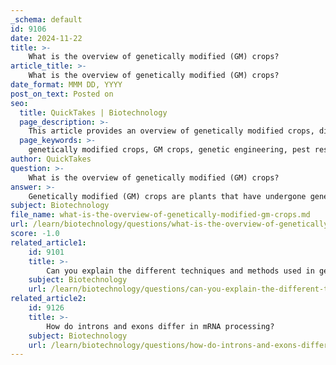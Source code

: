 ```yaml
---
_schema: default
id: 9106
date: 2024-11-22
title: >-
    What is the overview of genetically modified (GM) crops?
article_title: >-
    What is the overview of genetically modified (GM) crops?
date_format: MMM DD, YYYY
post_on_text: Posted on
seo:
  title: QuickTakes | Biotechnology
  page_description: >-
    This article provides an overview of genetically modified crops, discussing their development, benefits, safety regulations, and the ongoing debates regarding their impact on agriculture and health.
  page_keywords: >-
    genetically modified crops, GM crops, genetic engineering, pest resistance, drought tolerance, agricultural biotechnology, safety regulations, food security, environmental impact, herbicide tolerance, nutritional enhancement, gene escape, biodiversity loss, international regulations
author: QuickTakes
question: >-
    What is the overview of genetically modified (GM) crops?
answer: >-
    Genetically modified (GM) crops are plants that have undergone genetic engineering to alter their DNA, introducing new traits that do not occur naturally within the species. This process typically involves the use of techniques such as Agrobacterium-mediated transformation or physical methods to deliver foreign genes into the plant's genome. The primary goal of creating GM crops is to enhance certain desirable traits, such as pest resistance, drought tolerance, or improved nutritional content.\n\n### Overview of GM Crops\n\n1. **Development and Traits**: GM crops represent a modern addition to agricultural practices, complementing traditional methods like selective breeding and mutation. They are engineered to exhibit traits such as:\n   - **Increased Yield**: GM crops can produce higher yields compared to non-GM varieties.\n   - **Enhanced Nutritional Value**: Some GM crops are designed to have improved nutritional profiles, such as increased vitamins or minerals.\n   - **Resistance to Pests and Diseases**: For example, certain corn varieties have been modified to express a bacterial gene that produces a pesticide, effectively reducing the need for chemical insecticides.\n   - **Tolerance to Herbicides**: Crops like certain soybeans have been engineered to withstand specific herbicides, allowing farmers to control weeds more effectively.\n\n2. **Global Adoption**: As of recent years, over 17 million farmers across 29 countries have adopted GM crops, benefiting from reduced pesticide use and better weed management. The widespread use of these crops has sparked discussions about their economic and environmental impacts.\n\n3. **Safety and Regulation**: The introduction of GM crops has raised safety concerns among the public and regulatory bodies. In the United States, the regulation of GM crops is overseen by three agencies: the Environmental Protection Agency (EPA), the Food and Drug Administration (FDA), and the U.S. Department of Agriculture (USDA). Each agency evaluates GM crops from different perspectives, focusing on environmental safety, food safety, and agricultural practices.\n\n4. **Benefits vs. Risks**: While GM crops offer numerous benefits, including improved agricultural efficiency and food security, they also pose potential risks. Concerns include:\n   - **Gene Escape**: The possibility of engineered genes transferring to wild populations.\n   - **Biodiversity Loss**: The dominance of GM crops may reduce the variety of plant species in agriculture.\n   - **Health Concerns**: Ongoing research examines the long-term health effects of consuming GM foods, although regulatory bodies assert that GM foods are safe for consumption.\n\n5. **International Perspectives**: The regulation of GM crops varies globally, with different countries adopting distinct approaches to safety assessments and commercialization. For instance, the European Union has stringent regulations regarding the approval and labeling of GM foods, while other regions may have more lenient policies.\n\n6. **Future Directions**: The field of genetic modification continues to evolve, with ongoing research into gene splicing and the role of transcription factors in gene expression. These advancements may lead to the development of new GM crops with even more beneficial traits.\n\nIn summary, genetically modified crops represent a significant advancement in agricultural biotechnology, offering potential solutions to some of the pressing challenges in food production. However, the balance between their benefits and risks remains a critical area of discussion among scientists, policymakers, and the public.
subject: Biotechnology
file_name: what-is-the-overview-of-genetically-modified-gm-crops.md
url: /learn/biotechnology/questions/what-is-the-overview-of-genetically-modified-gm-crops
score: -1.0
related_article1:
    id: 9101
    title: >-
        Can you explain the different techniques and methods used in genetic modification?
    subject: Biotechnology
    url: /learn/biotechnology/questions/can-you-explain-the-different-techniques-and-methods-used-in-genetic-modification
related_article2:
    id: 9126
    title: >-
        How do introns and exons differ in mRNA processing?
    subject: Biotechnology
    url: /learn/biotechnology/questions/how-do-introns-and-exons-differ-in-mrna-processing
---
```


&nbsp;